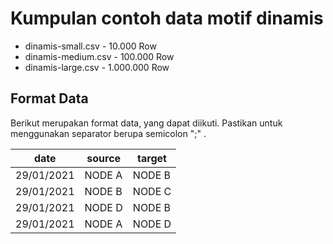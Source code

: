 # Kumpulan contoh data motif dinamis

* dinamis-small.csv - 10.000 Row
* dinamis-medium.csv - 100.000 Row
* dinamis-large.csv - 1.000.000 Row

## Format Data

Berikut merupakan format data, yang dapat diikuti. Pastikan untuk menggunakan separator berupa semicolon ";" .

date | source | target 
--- | --- | --- 
29/01/2021 | NODE A | NODE B 
29/01/2021 | NODE B | NODE C 
29/01/2021 | NODE D | NODE B 
29/01/2021 | NODE A | NODE D 

